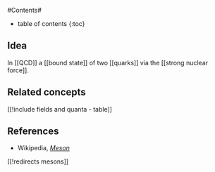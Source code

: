 
#Contents#
* table of contents
{:toc}

## Idea

In [[QCD]] a [[bound state]] of two [[quarks]] via the [[strong nuclear force]]. 

## Related concepts

[[!include fields and quanta - table]]

## References

* Wikipedia, _[Meson](http://en.wikipedia.org/wiki/Meson)_

[[!redirects mesons]]
